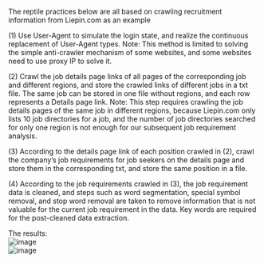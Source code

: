 The reptile practices below are all based on crawling recruitment information from Liepin.com as an example    
      
(1) Use User-Agent to simulate the login state, and realize the continuous replacement of User-Agent types. Note: This method is limited to solving the simple anti-crawler mechanism of some websites, and some websites need to use proxy IP to solve it.  

(2) Crawl the job details page links of all pages of the corresponding job and different regions, and store the crawled links of different jobs in a txt file. The same job can be stored in one file without regions, and each row represents a Details page link. Note: This step requires crawling the job details pages of the same job in different regions, because Liepin.com only lists 10 job directories for a job, and the number of job directories searched for only one region is not enough for our subsequent job requirement analysis.  

(3) According to the details page link of each position crawled in (2), crawl the company’s job requirements for job seekers on the details page and store them in the corresponding txt, and store the same position in a file.    
    
(4) According to the job requirements crawled in (3), the job requirement data is cleaned, and steps such as word segmentation, special symbol removal, and stop word removal are taken to remove information that is not valuable for the current job requirement in the data. Key words are required for the post-cleaned data extraction.    

The results:    
![image](https://github.com/Dylan-CS/Data_Crawling/blob/main/img_md/1.jpg)    
![image](https://github.com/Dylan-CS/Data_Crawling/blob/main/img_md/2.jpg)